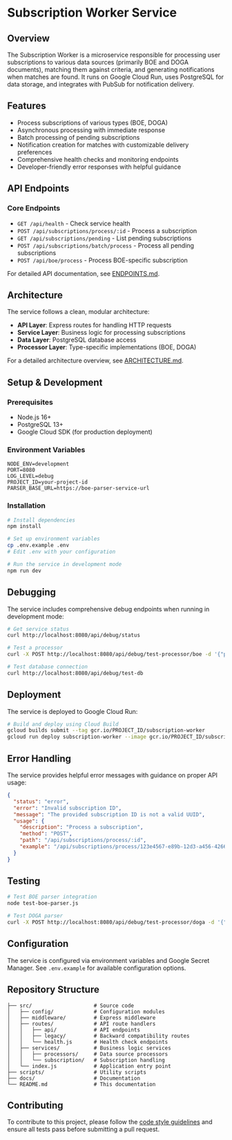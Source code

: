 # Subscription Worker Service

## Overview

The Subscription Worker is a microservice responsible for processing user subscriptions to various data sources (primarily BOE and DOGA documents), matching them against criteria, and generating notifications when matches are found. It runs on Google Cloud Run, uses PostgreSQL for data storage, and integrates with PubSub for notification delivery.

## Features

- Process subscriptions of various types (BOE, DOGA)
- Asynchronous processing with immediate response
- Batch processing of pending subscriptions
- Notification creation for matches with customizable delivery preferences
- Comprehensive health checks and monitoring endpoints
- Developer-friendly error responses with helpful guidance

## API Endpoints

### Core Endpoints

- `GET /api/health` - Check service health
- `POST /api/subscriptions/process/:id` - Process a subscription
- `GET /api/subscriptions/pending` - List pending subscriptions
- `POST /api/subscriptions/batch/process` - Process all pending subscriptions
- `POST /api/boe/process` - Process BOE-specific subscription

For detailed API documentation, see [ENDPOINTS.md](ENDPOINTS.md).

## Architecture

The service follows a clean, modular architecture:

- **API Layer**: Express routes for handling HTTP requests
- **Service Layer**: Business logic for processing subscriptions
- **Data Layer**: PostgreSQL database access
- **Processor Layer**: Type-specific implementations (BOE, DOGA)

For a detailed architecture overview, see [ARCHITECTURE.md](ARCHITECTURE.md).

## Setup & Development

### Prerequisites

- Node.js 16+
- PostgreSQL 13+
- Google Cloud SDK (for production deployment)

### Environment Variables

```
NODE_ENV=development
PORT=8080
LOG_LEVEL=debug
PROJECT_ID=your-project-id
PARSER_BASE_URL=https://boe-parser-service-url
```

### Installation

```bash
# Install dependencies
npm install

# Set up environment variables
cp .env.example .env
# Edit .env with your configuration

# Run the service in development mode
npm run dev
```

## Debugging

The service includes comprehensive debug endpoints when running in development mode:

```bash
# Get service status
curl http://localhost:8080/api/debug/status

# Test a processor
curl -X POST http://localhost:8080/api/debug/test-processor/boe -d '{"prompts":["test"]}'

# Test database connection
curl http://localhost:8080/api/debug/test-db
```

## Deployment

The service is deployed to Google Cloud Run:

```bash
# Build and deploy using Cloud Build
gcloud builds submit --tag gcr.io/PROJECT_ID/subscription-worker
gcloud run deploy subscription-worker --image gcr.io/PROJECT_ID/subscription-worker --platform managed
```

## Error Handling

The service provides helpful error messages with guidance on proper API usage:

```json
{
  "status": "error",
  "error": "Invalid subscription ID",
  "message": "The provided subscription ID is not a valid UUID",
  "usage": {
    "description": "Process a subscription",
    "method": "POST",
    "path": "/api/subscriptions/process/:id",
    "example": "/api/subscriptions/process/123e4567-e89b-12d3-a456-426614174000"
  }
}
```

## Testing

```bash
# Test BOE parser integration
node test-boe-parser.js

# Test DOGA parser
curl -X POST http://localhost:8080/api/debug/test-processor/doga -d '{"prompts":["test"]}'
```

## Configuration

The service is configured via environment variables and Google Secret Manager. See `.env.example` for available configuration options.

## Repository Structure

```
├── src/                    # Source code
│   ├── config/             # Configuration modules
│   ├── middleware/         # Express middleware
│   ├── routes/             # API route handlers
│   │   ├── api/            # API endpoints
│   │   ├── legacy/         # Backward compatibility routes
│   │   └── health.js       # Health check endpoints
│   ├── services/           # Business logic services
│   │   ├── processors/     # Data source processors
│   │   └── subscription/   # Subscription handling
│   └── index.js            # Application entry point
├── scripts/                # Utility scripts
├── docs/                   # Documentation
└── README.md               # This documentation
```

## Contributing

To contribute to this project, please follow the [code style guidelines](CLAUDE.md) and ensure all tests pass before submitting a pull request.